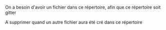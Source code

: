 On a besoin d'avoir un fichier dans ce répertoire, afin que ce répertoire soit gitter

A supprimer quand un autre fichier aura été cré dans ce répertoire
